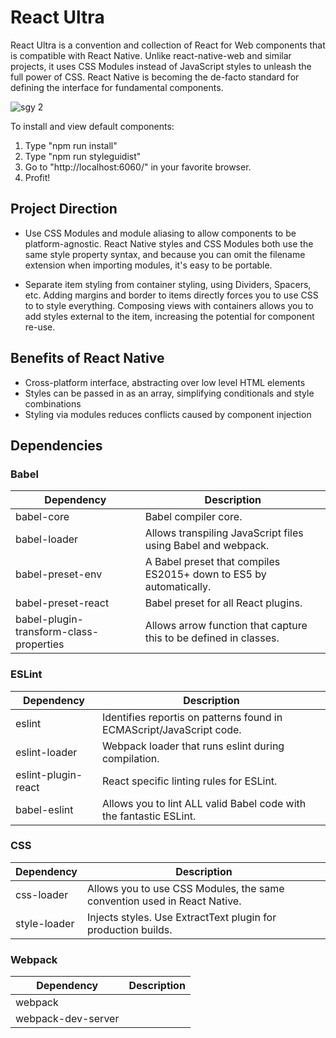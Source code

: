 # React Ultra

React Ultra is a convention and collection of React for Web components that is compatible with React Native. Unlike react-native-web and similar projects, it uses CSS Modules instead of JavaScript styles to unleash the full power of CSS. React Native is becoming the de-facto standard for defining the interface for fundamental components.

![sgy 2](https://user-images.githubusercontent.com/16523191/39089800-e9987550-4583-11e8-902c-1e44dc70c4d0.gif)


To install and view default components:

1. Type "npm run install"
2. Type "npm run styleguidist"
3. Go to "http://localhost:6060/" in your favorite browser.
4. Profit!

## Project Direction

* Use CSS Modules and module aliasing to allow components to be platform-agnostic. React Native styles and CSS Modules both use the same style property syntax, and because you can omit the filename extension when importing modules, it's easy to be portable.

* Separate item styling from container styling, using Dividers, Spacers, etc. Adding margins and border to items directly forces you to use CSS to to style everything. Composing views with containers allows you to add styles external to the item, increasing the potential for component re-use.

## Benefits of React Native

* Cross-platform interface, abstracting over low level HTML elements
* Styles can be passed in as an array, simplifying conditionals and style combinations
* Styling via modules reduces conflicts caused by component injection

## Dependencies

### Babel

| Dependency | Description |
| ------------- | ------------- |
| babel-core | Babel compiler core. |
| babel-loader | Allows transpiling JavaScript files using Babel and webpack. |
| babel-preset-env | A Babel preset that compiles ES2015+ down to ES5 by automatically. |
| babel-preset-react | Babel preset for all React plugins. |
| babel-plugin-transform-class-properties | Allows arrow function that capture this to be defined in classes. |

### ESLint

| Dependency | Description |
| ------------- | ------------- |
| eslint | Identifies reportis on patterns found in ECMAScript/JavaScript code. |
| eslint-loader | Webpack loader that runs eslint during compilation. |
| eslint-plugin-react | React specific linting rules for ESLint. |
| babel-eslint | Allows you to lint ALL valid Babel code with the fantastic ESLint. |

### CSS

| Dependency | Description |
| ------------- | ------------- |
| css-loader | Allows you to use CSS Modules, the same convention used in React Native. |
| style-loader | Injects styles. Use ExtractText plugin for production builds. |

### Webpack

| Dependency | Description |
| ------------- | ------------- |
| webpack | |
| webpack-dev-server | |
